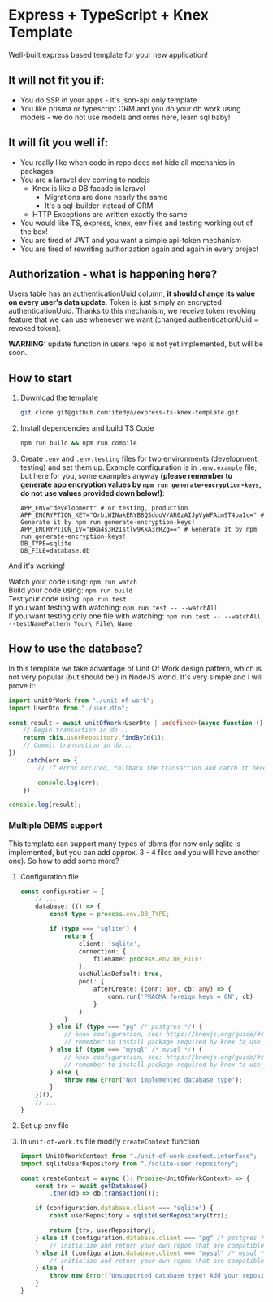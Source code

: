 # Express + TypeScript + Knex Template

Well-built express based template for your new application!

## It will not fit you if:

- You do SSR in your apps - it's json-api only template
- You like prisma or typescript ORM and you do your db work using models - we do not use models and orms here, learn sql
  baby!

## It will fit you well if:

- You really like when code in repo does not hide all mechanics in packages
- You are a laravel dev coming to nodejs
    - Knex is like a DB facade in laravel
        - Migrations are done nearly the same
        - It's a sql-builder instead of ORM
    - HTTP Exceptions are written exactly the same
- You would like TS, express, knex, env files and testing working out of the box!
- You are tired of JWT and you want a simple api-token mechanism
- You are tired of rewriting authorization again and again in every project

## Authorization - what is happening here?

Users table has an authenticationUuid column, **it should change its value on every user's data update**.
Token is just simply an encrypted authenticationUuid.
Thanks to this mechanism, we receive token revoking feature that we can use whenever we want (changed authenticationUuid = revoked token).

**WARNING:** update function in users repo is not yet implemented, but will be soon.

## How to start

1. Download the template
    ```bash
    git clone git@github.com:itedya/express-ts-knex-template.git
    ```
2. Install dependencies and build TS Code
    ```bash
    npm run build && npm run compile
    ```

3. Create `.env` and `.env.testing` files for two environments (development, testing) and set them up.
    Example configuration is in `.env.example` file, but here for you, some examples anyway **(please remember to generate app encryption values by `npm run generate-encryption-keys`, do not use values provided down below!)**:

    ```dotenv
    APP_ENV="development" # or testing, production
    APP_ENCRYPTION_KEY="OrbiWINakERYB8QSddoV/AR0zAIJpVyWFAim9T4pa1c=" # Generate it by npm run generate-encryption-keys!
    APP_ENCRYPTION_IV="Bka4s3HzIstlw9KkA3rRZg==" # Generate it by npm run generate-encryption-keys!
    DB_TYPE=sqlite
    DB_FILE=database.db
    ```

And it's working!

Watch your code using: `npm run watch`  
Build your code using: `npm run build`  
Test your code using: `npm run test`  
If you want testing with watching: `npm run test -- --watchAll`  
If you want testing only one file with watching: `npm run test -- --watchAll --testNamePattern Your\ File\ Name`

## How to use the database?

In this template we take advantage of Unit Of Work design pattern, which is not very popular (but should be!) in NodeJS world.
It's very simple and I will prove it:

```ts
import unitOfWork from "./unit-of-work";
import UserDto from "./user.dto";

const result = await unitOfWork<UserDto | undefined>(async function () {
    // Begin transaction in db...
    return this.userRepository.findById(1);
    // Commit transaction in db...
})
    .catch(err => {
        // If error occured, rollback the transaction and catch it here

        console.log(err);
    })

console.log(result);
```

### Multiple DBMS support

This template can support many types of dbms (for now only sqlite is implemented, but you can add approx. 3 - 4 files and you will have another one).
So how to add some more?

1. Configuration file
    ```ts
    const configuration = {
        // ...
        database: (() => {
            const type = process.env.DB_TYPE;
    
            if (type === "sqlite") {
                return {
                    client: 'sqlite',
                    connection: {
                        filename: process.env.DB_FILE!
                    },
                    useNullAsDefault: true,
                    pool: {
                        afterCreate: (conn: any, cb: any) => {
                            conn.run('PRAGMA foreign_keys = ON', cb)
                        }
                    }
                }
            } else if (type === "pg" /* postgres */) {
                // knex configuration, see: https://knexjs.org/guide/#configuration-options
                // remember to install package required by knex to use your specified dbms!
            } else if (type === "mysql" /* mysql */) {
                // knex configuration, see: https://knexjs.org/guide/#configuration-options
                // remember to install package required by knex to use your specified dbms!
            } else {
                throw new Error("Not implemented database type");
            }
        })(),
        // ...
    }
    ```

2. Set up env file
3. In `unit-of-work.ts` file modify `createContext` function
    ```ts
    import UnitOfWorkContext from "./unit-of-work-context.interface"; 
    import sqliteUserRepository from "./sqlite-user.repository";
    
    const createContext = async (): Promise<UnitOfWorkContext> => {
        const trx = await getDatabase()
            .then(db => db.transaction());
    
        if (configuration.database.client === "sqlite") {
            const userRepository = sqliteUserRepository(trx);
    
            return {trx, userRepository};
        } else if (configuration.database.client === "pg" /* postgres */) {
            // initialize and return your own repos that are compatible with your db type
        } else if (configuration.database.client === "mysql" /* mysql */) {
            // initialize and return your own repos that are compatible with your db type
        } else {
            throw new Error("Unsupported database type! Add your repositories to: src/repositories/unit-of-work.ts");
        }
    }
    ```